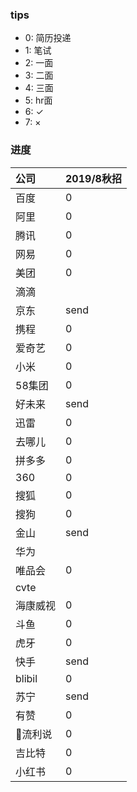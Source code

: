 ### tips
- 0: 简历投递  
- 1: 笔试  
- 2: 一面  
- 3: 二面  
- 4: 三面  
- 5: hr面
- 6: ✓
- 7: ×

### 进度
|公司|2019/8秋招|
|:---|:---|
|百度 |0|
|阿里 |0|      
|腾讯 |0| 
|网易 |0| 
|美团 |0| 
|滴滴 || 
|京东 |send|
|携程 |0| 
|爱奇艺 |0|
|小米|0|
|58集团 |0|
|好未来 |send|
|迅雷 |0|
|去哪儿|0|
|拼多多|0|
|360|0|
|搜狐|0|
|搜狗|0|
|金山|send|
|华为||
|唯品会|0|
|cvte||
|海康威视|0|
|斗鱼|0|
|虎牙|0|
|快手|send|
|blibil|0|
|苏宁|send|
|有赞|0|
|流利说|0|
|吉比特|0|
|小红书|0|